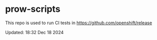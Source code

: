 # prow-scripts

This repo is used to run CI tests in https://github.com/openshift/release

Updated: 18:32 Dec 18 2024
